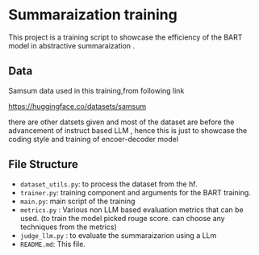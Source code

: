# Summaraization training

This project is a training script to showcase the efficiency of the BART model in abstractive summaraization .



 ## Data
Samsum data used in this training,from following link

https://huggingface.co/datasets/samsum

there are other datsets given and most of the dataset are before the advancement of instruct based LLM , hence this is just to showcase the coding style and training of encoer-decoder model


## File Structure

- `dataset_utils.py`: to process the dataset from the hf.
- `trainer.py`: training component and arguments for the BART training.
- `main.py`: main script of the training
- `metrics.py` : Various non LLM based evaluation metrics that can be used. 
 (to train the model picked rouge score. can choose any techniques from the metrics)
- `judge_llm.py` : to evaluate the summaraizarion using a LLm
- `README.md`: This file.
